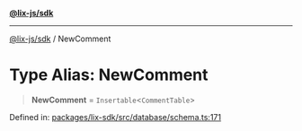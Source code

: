[**@lix-js/sdk**](../README.md)

***

[@lix-js/sdk](../README.md) / NewComment

# Type Alias: NewComment

> **NewComment** = `Insertable`\<`CommentTable`\>

Defined in: [packages/lix-sdk/src/database/schema.ts:171](https://github.com/opral/monorepo/blob/bb6249bc1f353fcb132d1694b6c77522c0283a94/packages/lix-sdk/src/database/schema.ts#L171)
